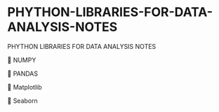 # PHYTHON-LIBRARIES-FOR-DATA-ANALYSIS-NOTES
PHYTHON LIBRARIES FOR DATA ANALYSIS NOTES

🔴 NUMPY

🔴 PANDAS

🔴 Matplotlib

🔴 Seaborn

